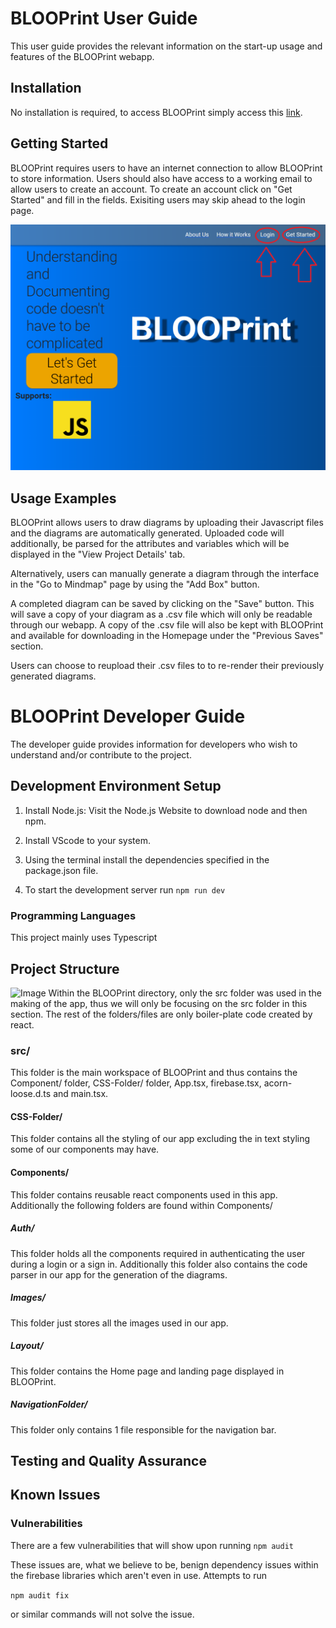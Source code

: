 # BLOOPrint User Guide

This user guide provides the relevant information on the start-up usage and features of the BLOOPrint webapp.

## Installation

No installation is required, to access BLOOPrint simply access this [link](https://blooprint-rust.vercel.app/). 

## Getting Started

BLOOPrint requires users to have an internet connection to allow BLOOPrint to store information. Users should also have access to a working email to allow users to create an account. To create an account click on "Get Started" and fill in the fields. Exisiting users may skip ahead to the login page. 

![Image](/src/Component/Images/LandingPage.png)

## Usage Examples

BLOOPrint allows users to draw diagrams by uploading their Javascript files and the diagrams are automatically generated. Uploaded code will additionally, be parsed for the attributes and variables which will be displayed in the "View Project Details' tab.

Alternatively, users can manually generate a diagram through the interface in the "Go to Mindmap" page by using the "Add Box" button.

A completed diagram can be saved by clicking on the "Save" button. This will save a copy of your diagram as a .csv file which will only be readable through our webapp. A copy of the .csv file will also be kept with BLOOPrint and available for downloading in the Homepage under the "Previous Saves" section.

Users can choose to reupload their .csv files to to re-render their previously generated diagrams.

# BLOOPrint Developer Guide 

The developer guide provides information for developers who wish to understand and/or contribute to the project.

## Development Environment Setup
1. Install Node.js: Visit the Node.js Website to download node and then npm.

2. Install VScode to your system.

3. Using the terminal install the dependencies specified in the package.json file.

4. To start the development server run 
 ```npm run dev``` 


### Programming Languages
This project mainly uses Typescript



## Project Structure

![Image](/src/Component/Images/Directories.png)
Within the BLOOPrint directory, only the src folder was used in the making of the app, thus we will only be focusing on the src folder in this section. The rest of the folders/files are only boiler-plate code created by react.
### src/
This folder is the main workspace of BLOOPrint and thus contains the Component/ folder, CSS-Folder/ folder, App.tsx, firebase.tsx, acorn-loose.d.ts and main.tsx.
#### CSS-Folder/
This folder contains all the styling of our app excluding the in text styling some of our components may have.
#### Components/ 
This folder contains reusable react components used in this app. Additionally the following folders are found within Components/
##### Auth/
This folder holds all the components required in authenticating the user during a login or a sign in. Additionally this folder also contains the code parser in our app for the generation of the diagrams.
##### Images/
This folder just stores all the images used in our app.
##### Layout/
This folder contains the Home page and landing page displayed in BLOOPrint.
##### NavigationFolder/
This folder only contains 1 file responsible for the navigation bar.
## Testing and Quality Assurance
## Known Issues
### Vulnerabilities
There are a few vulnerabilities that will show upon running
```npm audit```

These issues are, what we believe to be, benign dependency issues within the firebase libraries which aren't even in use. Attempts to run

```npm audit fix```

or similar commands will not solve the issue. 


